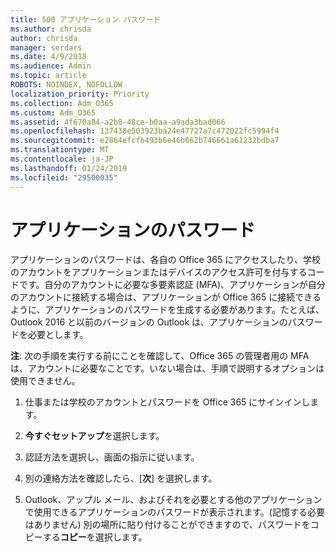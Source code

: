```yaml
---
title: 500 アプリケーション パスワード
ms.author: chrisda
author: chrisda
manager: serdars
ms.date: 4/9/2018
ms.audience: Admin
ms.topic: article
ROBOTS: NOINDEX, NOFOLLOW
localization_priority: Priority
ms.collection: Adm_O365
ms.custom: Adm_O365
ms.assetid: 4f670a84-a2b8-48ce-b0aa-a9ada3bad066
ms.openlocfilehash: 137438e503923ba24e47727a7c472022fc5994f4
ms.sourcegitcommit: e2864efcfb493b6e46b662b746661a61232bdba7
ms.translationtype: MT
ms.contentlocale: ja-JP
ms.lasthandoff: 01/24/2019
ms.locfileid: "29500035"
---
```

# <a name="app-passwords"></a>アプリケーションのパスワード

アプリケーションのパスワードは、各自の Office 365 にアクセスしたり、学校のアカウントをアプリケーションまたはデバイスのアクセス許可を付与するコードです。自分のアカウントに必要な多要素認証 (MFA)、アプリケーションが自分のアカウントに接続する場合は、アプリケーションが Office 365 に接続できるように、アプリケーションのパスワードを生成する必要があります。たとえば、Outlook 2016 と以前のバージョンの Outlook は、アプリケーションのパスワードを必要とします。
  
 **注**: 次の手順を実行する前にことを確認して、Office 365 の管理者用の MFA は、アカウントに必要なことです。いない場合は、手順で説明するオプションは使用できません。
  
1. 仕事または学校のアカウントとパスワードを Office 365 にサインインします。
    
2. **今すぐセットアップ**を選択します。
    
3. 認証方法を選択し、画面の指示に従います。
    
4. 別の連絡方法を確認したら、[**次**] を選択します。
    
5. Outlook、アップル メール、およびそれを必要とする他のアプリケーションで使用できるアプリケーションのパスワードが表示されます。(記憶する必要はありません) 別の場所に貼り付けることができますので、パスワードをコピーする**コピー**を選択します。 
    

